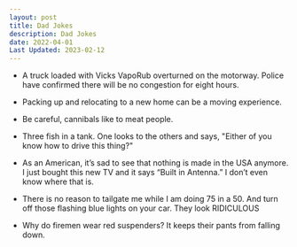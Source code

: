 ```yaml
---
layout: post
title: Dad Jokes
description: Dad Jokes
date: 2022-04-01
Last Updated: 2023-02-12
---
```



* A truck loaded with Vicks VapoRub overturned on the motorway. Police have confirmed there will be no congestion for eight hours.
  
* Packing up and relocating to a new home can be a moving experience.
  
* Be careful, cannibals like to meat people.
  
* Three fish in a tank. One looks to the others and says, "Either of you know how to drive this thing?"
 
* As an American, it’s sad to see that nothing is made in the USA anymore.  I just bought this new TV and it says “Built in Antenna.” I don’t even know where that is.

* There is no reason to tailgate me while I am doing 75 in a 50. And turn off those flashing blue lights on your car. They look RIDICULOUS

* Why do firemen wear red suspenders? It keeps their pants from falling down.

